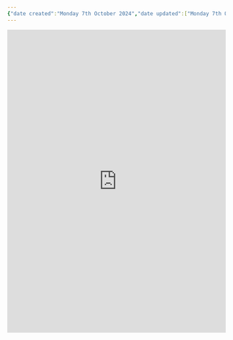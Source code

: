 ```yaml
---
{"date created":"Monday 7th October 2024","date updated":["Monday 7th October 2024"],"dg-home":null,"dg-publish":true,"type":["contact"],"tags":["contact"],"status":["In Progress"],"aliases":["Write me","Tell me","contact me"],"permalink":"/digital-gareden/contact/","dgPassFrontmatter":true,"noteIcon":"","created":"Monday 7th October 2024","updated":["Monday 7th October 2024"]}
---
```


<iframe src="https://book.morgen.so/panrada" width="100%" height="700px" style="border: none"></iframe>
